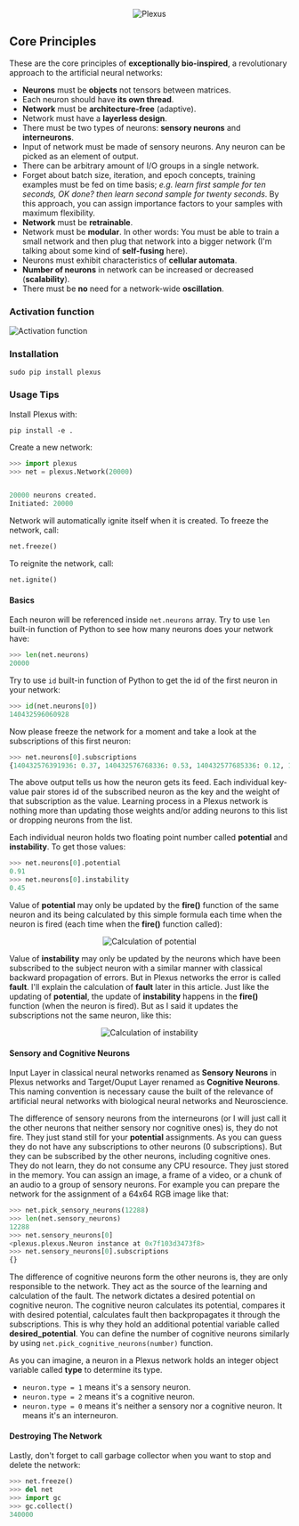 <p align="center">
  <img src="https://raw.githubusercontent.com/mertyildiran/Plexus/master/docs/img/full.gif" alt="Plexus"/>
</p>

## Core Principles

These are the core principles of **exceptionally bio-inspired**, a revolutionary approach to the artificial neural networks:

 - **Neurons** must be **objects** not tensors between matrices.
 - Each neuron should have **its own thread**.
 - **Network** must be **architecture-free** (adaptive).
 - Network must have a **layerless design**.
 - There must be two types of neurons: **sensory neurons** and **interneurons**.
 - Input of network must be made of sensory neurons. Any neuron can be picked as an element of output.
 - There can be arbitrary amount of I/O groups in a single network.
 - Forget about batch size, iteration, and epoch concepts, training examples must be fed on time basis; *e.g. learn first sample for ten seconds, OK done? then learn second sample for twenty seconds*. By this approach, you can assign importance factors to your samples with maximum flexibility.
 - **Network** must be **retrainable**.
 - Network must be **modular**. In other words: You must be able to train a small network and then plug that network into a bigger network (I'm talking about some kind of **self-fusing** here).
 - Neurons must exhibit characteristics of **cellular automata**.
 - **Number of neurons** in network can be increased or decreased (**scalability**).
 - There must be **no** need for a network-wide **oscillation**.

### Activation function

<p align="left">
  <img src="https://raw.githubusercontent.com/mertyildiran/Plexus/master/docs/img/activation-small.png" alt="Activation function"/>
</p>

### Installation

```Shell
sudo pip install plexus
```

### Usage Tips

Install Plexus with:

```Shell
pip install -e .
```

Create a new network:

```python
>>> import plexus
>>> net = plexus.Network(20000)


20000 neurons created.
Initiated: 20000

```

Network will automatically ignite itself when it is created. To freeze the network, call:

```python
net.freeze()
```

To reignite the network, call:

```python
net.ignite()
```

#### Basics

Each neuron will be referenced inside `net.neurons` array. Try to use `len` built-in function of Python to see how many neurons does your network have:

```python
>>> len(net.neurons)
20000
```

Try to use `id` built-in function of Python to get the id of the first neuron in your network:

```python
>>> id(net.neurons[0])
140432596060928
```

Now please freeze the network for a moment and take a look at the subscriptions of this first neuron:

```python
>>> net.neurons[0].subscriptions
{140432576391936: 0.37, 140432576768336: 0.53, 140432577685336: 0.12, 140432574942744: 0.48, 140432575327264: 0.96, 140432576273584: 0.61, 140432574976440: 0.62, 140432580006976: 0.97, 140432572508208: 0.15, 140432575822088: 0.81, 140432572736504: 0.36, 140432578098744: 0.15, 140432586556480: 0.21, 140432595873304: 0.42, 140432570339408: 0.12, 140432574261944: 0.36, 140432578023576: 0.6, 140432569275168: 0.21, 140432572436064: 0.12, 140432580310800: 0.17, 140432570534512: 0.18, 140432572361328: 0.23, 140432569274736: 0.31, 140432574105216: 0.39, 140432579888264: 0.16, 140432580154000: 0.31, 140432570451224: 0.42, 140432577989088: 0.58, 140432575398040: 0.22, 140432595982096: 0.78, 140432571187568: 0.82, 140432578749504: 0.76, 140432577612976: 0.32, 140432570681032: 0.92, 140432569699000: 0.43, 140432569917592: 0.9, 140432573270208: 0.88, 140432577338400: 0.74, 140432578631368: 0.7, 140432575665360: 0.24, 140432575024592: 0.66, 140432574488728: 0.21, 140432579162336: 0.35, 140432579392720: 0.48, 140432577380720: 0.96, 140432586378992: 0.38, 140432572894456: 0.57, 140432595909232: 0.79, 140432574792336: 0.85, 140432575857944: 0.87, 140432595725056: 0.11, 140432574492544: 0.27, 140432577071008: 0.36, 140432574904584: 0.89, 140432575592208: 0.43, 140432572433688: 0.78, 140432572737296: 0.59, 140432577188640: 0.8, 140432574676360: 0.91, 140432576730176: 0.34, 140432579247424: 0.67, 140432574984416: 0.12, 140432569965384: 0.56, 140432576848096: 0.79, 140432578677072: 0.52, 140432586483256: 0.74, 140432576503248: 0.46, 140432578520560: 0.36, 140432570414936: 0.38, 140432571565408: 0.51, 140432579162768: 0.16, 140432578675560: 0.13, 140432574528184: 0.14, 140432572662128: 0.95, 140432576582000: 0.5, 140432574976656: 0.8, 140432573767552: 0.2, 140432586630208: 0.53, 140432580726152: 0.38, 140432574032280: 0.41, 140432571832728: 0.91, 140432572966816: 0.78, 140432569618160: 0.36, 140432574563752: 0.64, 140432596242800: 0.26, 140432572208120: 0.94, 140432569688504: 0.52, 140432573536160: 0.88, 140432578715592: 0.21, 140432577261792: 0.25, 140432571870672: 0.28, 140432581108728: 0.99, 140432578292048: 0.3, 140432569809376: 0.37, 140432576802896: 0.33, 140432572627640: 0.5, 140432576538096: 0.57, 140432572618152: 0.78, 140432570453960: 0.49, 140432579281912: 0.19}
```

The above output tells us how the neuron gets its feed. Each individual key-value pair stores id of the subscribed neuron as the key and the weight of that subscription as the value. Learning process in a Plexus network is nothing more than updating those weights and/or adding neurons to this list or dropping neurons from the list.

Each individual neuron holds two floating point number called **potential** and **instability**. To get those values:

```python
>>> net.neurons[0].potential
0.91
>>> net.neurons[0].instability
0.45
```

Value of **potential** may only be updated by the **fire()** function of the same neuron and its being calculated by this simple formula each time when the neuron is fired (each time when the **fire()** function called):

<p align="center">
  <img src="https://raw.githubusercontent.com/mertyildiran/Plexus/master/docs/img/calc_of_potential.gif" alt="Calculation of potential"/>
</p>

<!-- LaTeX of above image: Total = ( potential_{0} \times weight_{0} )\ +\ ( p_{1} \times w_{1} )\ +\ ( p_{2} \times w_{2} )\ +\ ...\ +\ ( p_{N} \times w_{N} ) \\ \center Potential = \left | sin(T^{2}) \right | -->

Value of **instability** may only be updated by the neurons which have been subscribed to the subject neuron with a similar manner with classical backward propagation of errors. But in Plexus networks the error is called **fault**. I'll explain the calculation of **fault** later in this article. Just like the updating of **potential**, the update of **instability** happens in the **fire()** function (when the neuron is fired). But as I said it updates the subscriptions not the same neuron, like this:

<p align="center">
  <img src="https://raw.githubusercontent.com/mertyildiran/Plexus/master/docs/img/calc_of_instability.gif" alt="Calculation of instability"/>
</p>

<!-- LaTeX of above image: \center neuron_{0}instability_{1} = neuron_{0}instability_{0} \ \pm \ fault \\ \center neuron_{1}instability_{1} = neuron_{1}instability_{0} \ \pm \ fault \\ \center neuron_{2}instability_{1} = neuron_{2}instability_{0} \ \pm \ fault \\ \center \ \vdots -->

#### Sensory and Cognitive Neurons

Input Layer in classical neural networks renamed as **Sensory Neurons** in Plexus networks and Target/Ouput Layer renamed as **Cognitive Neurons**. This naming convention is necessary cause the built of the relevance of artificial neural networks with biological neural networks and Neuroscience.

The difference of sensory neurons from the interneurons (or I will just call it the other neurons that neither sensory nor cognitive ones) is, they do not fire. They just stand still for your **potential** assignments. As you can guess they do not have any subscriptions to other neurons (0 subscriptions). But they can be subscribed by the other neurons, including cognitive ones. They do not learn, they do not consume any CPU resource. They just stored in the memory. You can assign an image, a frame of a video, or a chunk of an audio to a group of sensory neurons. For example you can prepare the network for the assignment of a 64x64 RGB image like that:

```python
>>> net.pick_sensory_neurons(12288)
>>> len(net.sensory_neurons)
12288
>>> net.sensory_neurons[0]
<plexus.plexus.Neuron instance at 0x7f103d3473f8>
>>> net.sensory_neurons[0].subscriptions
{}
```

The difference of cognitive neurons form the other neurons is, they are only responsible to the network. They act as the source of the learning and calculation of the fault. The network dictates a desired potential on cognitive neuron. The cognitive neuron calculates its potential, compares it with desired potential, calculates fault then backpropagates it through the subscriptions. This is why they hold an additional potential variable called **desired_potential**. You can define the number of cognitive neurons similarly by using `net.pick_cognitive_neurons(number)` function.

As you can imagine, a neuron in a Plexus network holds an integer object variable called **type** to determine its type.

- `neuron.type = 1` means it's a sensory neuron.
- `neuron.type = 2` means it's a cognitive neuron.
- `neuron.type = 0` means it's neither a sensory nor a cognitive neuron. It means it's an interneuron.

#### Destroying The Network

Lastly, don't forget to call garbage collector when you want to stop and delete the network:

```python
>>> net.freeze()
>>> del net
>>> import gc
>>> gc.collect()
340000
```
